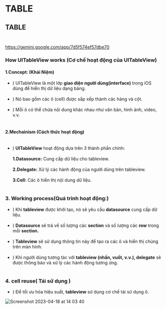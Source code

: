 # TABLE
## TABLE <br><br>
https://gemini.google.com/app/7d5f574ef57dbe70


### How UITableView works (Cơ chế hoạt động của UITableView)
#### 1.Concept: (Khái Niệm)
+ ) UITableView là một lớp **giao diện người dùng(interface)** trong iOS dùng để hiển thị dữ liệu dạng bảng. <br><br>
+ ) Nó bao gồm các ô (cell) được sắp xếp thành các hàng và cột. <br><br>
+ ) Mỗi ô có thể chứa nội dung khác nhau như văn bản, hình ảnh, video, v.v. <br><br>

#### 2.Mechainism (Cách thức hoạt động) <br><br>
+ ) **UITableView** hoạt động dựa trên 3 thành phần chính: <br><br>
    **1.Datasource:** Cung cấp dữ liệu cho tableview. <br><br>
    **2.Delegate:** Xử lý các hành động của người dùng trên tableview. <br><br>
    **3.Cell:** Các ô hiển thị nội dung dữ liệu. <br><br>

### 3. Working process(Quá trình hoạt động:) 
+ ) Khi **tableview** được khởi tạo, nó sẽ yêu cầu **datasource** cung cấp dữ liệu. <br><br>
+ ) **Datasource** sẽ trả về số lượng các **section** và số lượng các **row** trong mỗi **section.** <br><br> 
+ ) **Tableview** sẽ sử dụng thông tin này để tạo ra các ô và hiển thị chúng trên màn hình. <br><br>
+ ) Khi người dùng tương tác với **tableview (nhấn, vuốt, v.v.), delegate** sẽ được thông báo và xử lý các hành động tương ứng.  <br><br>

### 4. cell reuse( Tái sử dụng )
+ ) Để tối ưu hóa hiệu suất, **tableview** sử dụng cơ chế tái sử dụng ô.




![Screenshot 2023-04-18 at 14 03 40](https://user-images.githubusercontent.com/64000769/232697947-a4ec27a9-9102-4ab0-9fcc-09275a0ee5e4.png) <br><br>
